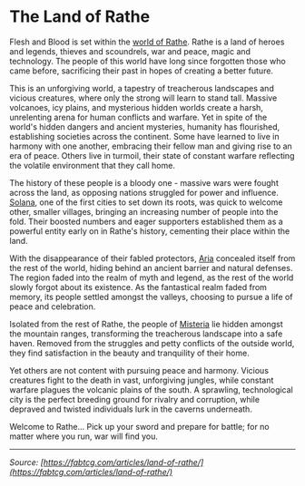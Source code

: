 # The Land of Rathe

Flesh and Blood is set within the [world of Rathe](../continents/rathe/rathe.md). Rathe is a land of heroes and legends, thieves and scoundrels, war and peace, magic and technology. The people of this world have long since forgotten those who came before, sacrificing their past in hopes of creating a better future.

This is an unforgiving world, a tapestry of treacherous landscapes and vicious creatures, where only the strong will learn to stand tall. Massive volcanoes, icy plains, and mysterious hidden worlds create a harsh, unrelenting arena for human conflicts and warfare. Yet in spite of the world's hidden dangers and ancient mysteries, humanity has flourished, establishing societies across the continent. Some have learned to live in harmony with one another, embracing their fellow man and giving rise to an era of peace. Others live in turmoil, their state of constant warfare reflecting the volatile environment that they call home.

The history of these people is a bloody one - massive wars were fought across the land, as opposing nations struggled for power and influence. [Solana](../continents/rathe/solana/solana.md), one of the first cities to set down its roots, was quick to welcome other, smaller villages, bringing an increasing number of people into the fold. Their boosted numbers and eager supporters established them as a powerful entity early on in Rathe's history, cementing their place within the land.

With the disappearance of their fabled protectors, [Aria](../continents/rathe/aria/aria.md) concealed itself from the rest of the world, hiding behind an ancient barrier and natural defenses. The region faded into the realm of myth and legend, as the rest of the world slowly forgot about its existence. As the fantastical realm faded from memory, its people settled amongst the valleys, choosing to pursue a life of peace and celebration.

Isolated from the rest of Rathe, the people of [Misteria](../continents/rathe/misteria/misteria.md) lie hidden amongst the mountain ranges, transforming the treacherous landscape into a safe haven. Removed from the struggles and petty conflicts of the outside world, they find satisfaction in the beauty and tranquility of their home.

Yet others are not content with pursuing peace and harmony. Vicious creatures fight to the death in vast, unforgiving jungles, while constant warfare plagues the volcanic plains of the south. A sprawling, technological city is the perfect breeding ground for rivalry and corruption, while depraved and twisted individuals lurk in the caverns underneath.

Welcome to Rathe... Pick up your sword and prepare for battle; for no matter where you run, war will find you.

---

_Source: [https://fabtcg.com/articles/land-of-rathe/](https://fabtcg.com/articles/land-of-rathe/)_
